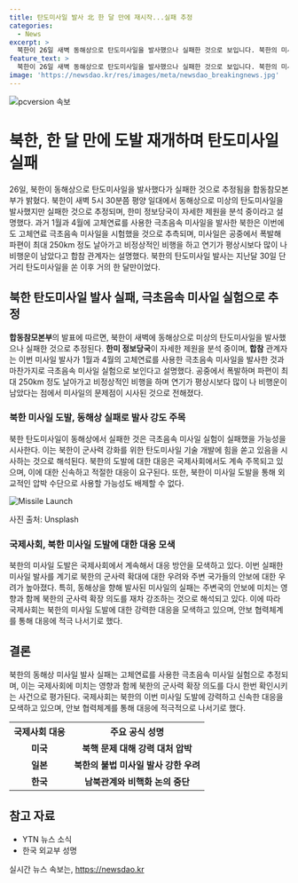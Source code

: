 ```yaml
---
title: 탄도미사일 발사 北 한 달 만에 재시작...실패 추정
categories:
  - News
excerpt: >
  북한이 26일 새벽 동해상으로 탄도미사일을 발사했으나 실패한 것으로 보입니다. 북한의 미사일은 폭발하고 비정상적인 비행을 보였으며, 이번에도 고체연료 극초음속 미사일 시험으로 추정됩니다. 이는 약 한 달 만에 발생한 미사일 도발로, 한미 정보당국이 상세 제원을 분석 중에 있습니다. 이전 미사일 발사에서의 문제가 재발되었을 가능성을 시사합니다. (150자)
feature_text: >
  북한이 26일 새벽 동해상으로 탄도미사일을 발사했으나 실패한 것으로 보입니다. 북한의 미사일은 폭발하고 비정상적인 비행을 보였으며, 이번에도 고체연료 극초음속 미사일 시험으로 추정됩니다. 이는 약 한 달 만에 발생한 미사일 도발로, 한미 정보당국이 상세 제원을 분석 중에 있습니다. 이전 미사일 발사에서의 문제가 재발되었을 가능성을 시사합니다. (150자)
image: 'https://newsdao.kr/res/images/meta/newsdao_breakingnews.jpg'
---
```


<p><img src="https://newsdao.kr/res/images/meta/newsdao_breakingnews.jpg" alt="pcversion 속보" /></p>

<h1>북한, 한 달 만에 도발 재개하며 탄도미사일 실패</h1>

<p data-ke-size="size16">26일, 북한이 동해상으로 탄도미사일을 발사했다가 실패한 것으로 추정됨을 합동참모본부가 밝혔다. 북한이 새벽 5시 30분쯤 평양 일대에서 동해상으로 미상의 탄도미사일을 발사했지만 실패한 것으로 추정되며, 한미 정보당국이 자세한 제원을 분석 중이라고 설명했다. 과거 1월과 4월에 고체연료를 사용한 극초음속 미사일을 발사한 북한은 이번에도 고체연료 극초음속 미사일을 시험했을 것으로 추측되며, 미사일은 공중에서 폭발해 파편이 최대 250km 정도 날아가고 비정상적인 비행을 하고 연기가 평상시보다 많이 나 비행운이 남았다고 합참 관계자는 설명했다. 북한의 탄도미사일 발사는 지난달 30일 단거리 탄도미사일을 쏜 이후 거의 한 달만이었다.</p>

<h2 data-ke-size="size26">북한 탄도미사일 발사 실패, 극초음속 미사일 실험으로 추정</h2>

<p data-ke-size="size16"><b>합동참모본부</b>의 발표에 따르면, 북한이 새벽에 동해상으로 미상의 탄도미사일을 발사했으나 실패한 것으로 추정된다. <b>한미 정보당국</b>이 자세한 제원을 분석 중이며, <b>합참</b> 관계자는 이번 미사일 발사가 1월과 4월의 고체연료를 사용한 극초음속 미사일을 발사한 것과 마찬가지로 극초음속 미사일 실험으로 보인다고 설명했다. 공중에서 폭발하며 파편이 최대 250km 정도 날아가고 비정상적인 비행을 하며 연기가 평상시보다 많이 나 비행운이 남았다는 점에서 미사일의 문제점이 시사된 것으로 전해졌다. </p>

<h3 data-ke-size="size24">북한 미사일 도발, 동해상 실패로 발사 강도 주목</h3>

<p data-ke-size="size16">북한 탄도미사일이 동해상에서 실패한 것은 극초음속 미사일 실험이 실패했을 가능성을 시사한다. 이는 북한이 군사력 강화를 위한 탄도미사일 기술 개발에 힘을 쏟고 있음을 시사하는 것으로 해석된다. 북한의 도발에 대한 대응은 국제사회에서도 계속 주목되고 있으며, 이에 대한 신속하고 적절한 대응이 요구된다. 또한, 북한이 미사일 도발을 통해 외교적인 압박 수단으로 사용할 가능성도 배제할 수 없다.</p>

<div class="umg-image">
  <img src="https://images.unsplash.com/photo-1572594831129-30a5c75739bf" alt="Missile Launch" />
  <p>사진 출처: Unsplash</p>
</div>

<h3 data-ke-size="size24">국제사회, 북한 미사일 도발에 대한 대응 모색</h3>

<p data-ke-size="size16">북한의 미사일 도발은 국제사회에서 계속해서 대응 방안을 모색하고 있다. 이번 실패한 미사일 발사를 계기로 북한의 군사력 확대에 대한 우려와 주변 국가들의 안보에 대한 우려가 높아졌다. 특히, 동해상을 향해 발사된 미사일의 실패는 주변국의 안보에 미치는 영향과 함께 북한의 군사력 확장 의도를 재차 강조하는 것으로 해석되고 있다. 이에 따라 국제사회는 북한의 미사일 도발에 대한 강력한 대응을 모색하고 있으며, 안보 협력체계를 통해 대응에 적극 나서기로 했다. </p>

<h2 data-ke-size="size26">결론</h2>

<p data-ke-size="size16">북한의 동해상 미사일 발사 실패는 고체연료를 사용한 극초음속 미사일 실험으로 추정되며, 이는 국제사회에 미치는 영향과 함께 북한의 군사력 확장 의도를 다시 한번 확인시키는 사건으로 평가된다. 국제사회는 북한의 이번 미사일 도발에 강력하고 신속한 대응을 모색하고 있으며, 안보 협력체계를 통해 대응에 적극적으로 나서기로 했다.</p>

<table>
  <tr>
    <th>국제사회 대응</th>
    <th>주요 공식 성명</th>
  </tr>
  <tr>
    <td style="text-align: center; height: 17px;"><b>미국</b></td>
    <td style="text-align: center; height: 17px;"><b>북핵 문제 대해 강력 대처 압박</b></td>
  </tr>
  <tr>
    <td style="text-align: center; height: 17px;"><b>일본</b></td>
    <td style="text-align: center; height: 17px;"><b>북한의 불법 미사일 발사 강한 우려</b></td>
  </tr>
  <tr>
    <td style="text-align: center; height: 17px;"><b>한국</b></td>
    <td style="text-align: center; height: 17px;"><b>남북관계와 비핵화 논의 중단</b></td>
  </tr>
</table>

<h2 data-ke-size="size26">참고 자료</h2>

<ul>
  <li>YTN 뉴스 소식</li>
  <li>한국 외교부 성명</li>
</ul>

<p data-ke-size="size16"></p>
실시간 뉴스 속보는, <a href="https://newsdao.kr" rel="dofollow">https://newsdao.kr</a>


